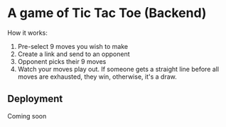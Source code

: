 # A game of Tic Tac Toe (Backend)

How it works:  
1. Pre-select 9 moves you wish to make
2. Create a link and send to an opponent
3. Opponent picks their 9 moves
4. Watch your moves play out. If someone gets a straight line before all moves are exhausted, they win, otherwise, it's a draw.


## Deployment

Coming soon